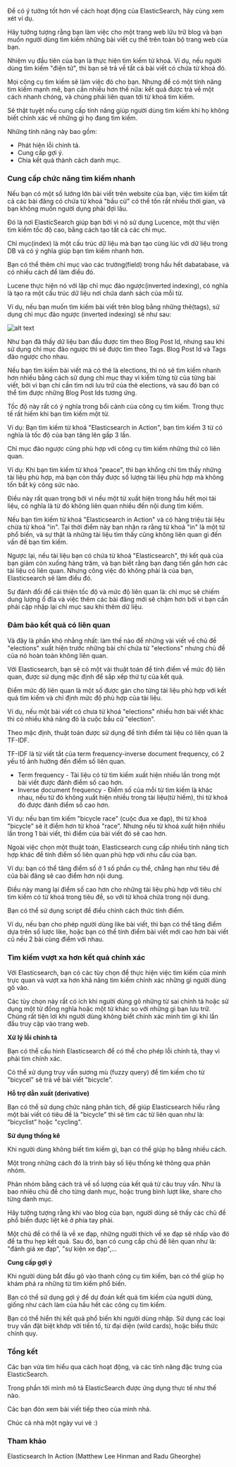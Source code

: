 Để có ý tưởng tốt hơn về cách hoạt động của ElasticSearch, hãy cùng xem xét ví dụ.

Hãy tưởng tượng rằng bạn làm việc cho một trang web lữu trữ blog và bạn muốn người dùng tìm kiếm những bài viết cụ thể trên toàn bộ trang web của bạn.

Nhiệm vụ đầu tiên của bạn là thực hiện tìm kiếm từ khoá. Ví dụ, nếu người dùng tìm kiếm "điện tử", thì bạn sẽ trả về tất cả bài viết có chứa từ khoá đó.

Mọi công cụ tìm kiếm sẽ làm việc đó cho bạn. Nhưng để có một tính năng tìm kiếm mạnh mẽ, bạn cần nhiều hơn thế nữa: kết quả được trả về một cách nhanh chóng, và chúng phải liên quan tới từ khoá tìm kiếm.

Sẽ thật tuyệt nếu cung cấp tính năng giúp người dùng tìm kiếm khi họ không biết chính xác về những gì họ đang tìm kiếm. 

Những tính năng này bao gồm: 

* Phát hiện lỗi chính tả.
* Cung cấp gợi ý.
* Chia kết quả  thành cách danh mục.

### Cung cấp chức năng tìm kiếm nhanh

Nếu bạn có một số lướng lớn bài viết trên website của bạn, việc tìm kiếm tất cả các bài đăng có chứa từ khoá "bầu cử" có thể tốn rất nhiều thời gian, và bạn không muốn người dụng phải đợi lâu.

Đó là nơi ElasticSearch giúp bạn bởi vì nó sử dụng Lucence, một thư viện tìm kiếm tốc độ cao, bằng cách tạo tất cả các chỉ mục.

Chỉ mục(index) là một cấu trúc dữ liệu mà bạn tạo cùng lúc với dữ liệu trong DB và có ý nghĩa giúp bạn tìm kiếm nhanh hơn. 

Bạn có thể thêm chỉ mục vào các trường(field) trong hầu hết dabatabase, và có nhiều cách để làm điều đó. 

Lucene thực hiện nó với lập chỉ mục đảo ngược(inverted indexing), có nghĩa là tạo ra một cấu trúc dữ liệu nơi chứa danh sách của mỗi từ.

Ví dụ, nếu bạn muốn tìm kiếm bài viết trên blog bằng những thẻ(tags), sử dụng chỉ mục đảo ngược (inverted indexing) sẽ như sau:

![alt text](https://s3-ap-southeast-1.amazonaws.com/kipalog.com/cv5mw83hcj_image.png)

Như bạn đã thấy dữ liệu ban đầu được tìm theo Blog Post Id, nhưng sau khi sử dụng chỉ mục đảo ngược thì sẽ được tìm theo Tags. Blog Post Id và Tags đảo ngược cho nhau.

Nếu bạn tìm kiếm bài viết mà có thẻ là elections, thì nó sẽ tìm kiếm nhanh hơn nhiều bằng cách sử dụng chỉ mục thay vì kiếm từng từ của từng bài viết, bởi vì bạn chỉ cần tìm nơi lưu trữ của thẻ elections, và sau đó bạn có thể tìm được những Blog Post Ids tương ứng.

Tốc độ này rất có ý nghĩa trong bổi cảnh của công cụ tìm kiếm. Trong thực tế rất hiếm khi bạn tìm kiếm một từ. 

Ví dụ: Bạn tìm kiếm từ khoá "Elasticsearch in Action", bạn tìm kiếm 3 từ có nghĩa là tốc độ của bạn tăng lên gấp 3 lần. 

Chỉ mục đảo ngược cũng phù hợp với công cụ tìm kiếm những thứ có liên quan.

Ví dụ: Khi bạn tìm kiếm từ khoá "peace", thì bạn khổng chỉ tìm thấy những tài liệu phù hợp, mà bạn còn thấy được số lượng tài liệu phù hợp mà không tốn bất kỳ công sức nào. 

Điều này rất quan trọng bởi vì nếu một từ xuất hiện trong hầu hết mọi tài liệu, có nghĩa là từ đó không liên quan nhiều đến nội dung tìm kiếm.

Nếu bạn tìm kiếm từ khoá "Elasticsearch in Action" và có hàng triệu tài liệu chừa từ khoá "in". Tại thời điểm này bạn nhận ra rằng từ khoá "in" là một từ phổ biến, và sự thật là những tài liệu tìm thấy cũng không liên quan gì đến vấn đề bạn tìm kiếm.

Ngược lại, nếu tài liệu bạn có chứa từ khoá "Elasticsearch", thì kết quả của bạn giảm còn xuống hàng trăm, và bạn biết rằng bạn đang tiến gần hơn các tài liệu có liên quan. Nhưng công việc đó không phải là của bạn, Elasticsearch sẽ làm điều đó.

Sự đánh đổi để cải thiện tốc độ và mức độ liên quan là: chỉ mục sẽ chiếm dung lượng ổ đĩa và việc thêm các bài đăng mới sẽ chậm hơn bởi vì bạn cần phải cập nhập lại chỉ mục sau khi thêm dữ liệu. 

### Đảm bảo kết quả có liên quan

Và đây là phần khó nhằng nhất: làm thế nào để những vài viết về chủ đề "elections" xuất hiện trước những bài chỉ chứa từ "elections" nhưng chủ đề của nó hoàn toàn không liên quan.

Với Elasticsearch, bạn sẽ có một vài thuật toán để tính điểm về mức độ liên quan, được sử dụng mặc định để sắp xếp thứ tự của kết quả.

Điểm mức độ liên quan là một số được gán cho từng tài liệu phù hợp với kết quả tìm kiếm và chỉ định mức độ phù hợp của tài liệu.

Ví dụ, nếu một bài viết có chưa từ khoá "elections" nhiều hơn bài viết khác thì có nhiều khả năng đó là cuộc bầu cử "election".

Theo mặc định, thuật toán được sử dụng để tính điểm tài liệu có liên quan là TF-IDF.

TF-IDF là từ viết tắt của term frequency-inverse document frequency, có 2 yếu tố ảnh hưởng đến điểm số liên quan.

* Term frequency - Tài liệu có từ tìm kiếm xuất hiện nhiều lần trong một bài viết được đánh điểm số cao hơn.
* Inverse document frequency - Điểm số của mỗi từ tìm kiếm là khác nhau, nếu từ đó không xuất hiện nhiều trong tài liệu(từ hiếm), thì từ khoá đó được đánh điểm số cao hơn.

Ví dụ: nếu bạn tìm kiếm "bicycle race" (cuộc đua xe đạp), thì từ khoá "bicycle" sẽ ít điểm hơn từ khoá "race". Nhưng nếu từ khoá xuất hiện nhiều lần trong 1 bài viết, thì điểm của bài viết đó sẽ cao hơn.

Ngoài việc chọn một thuật toán, Elasticsearch cung cấp nhiều tính năng tích hợp khác để tính điểm số liên quan phù hợp với nhu cầu của bạn.

Ví dụ: bạn có thể tăng điểm số ở 1 số phần cụ thể, chẳng hạn như tiêu đề của bài đăng  sẽ cao điểm hơn nội dung.

Điều này mang lại điểm số cao hơn cho những tài liệu phù hợp với tiêu chí tìm kiếm có từ khoá trong tiêu đề, so với từ khoá chứa trong nội dung.

Bạn có thể sử dụng script để điều chỉnh cách thức tính điểm.

Ví dụ, nếu bạn cho phép người dùng like bài viết, thì bạn có thể tăng điểm dựa trên số lược like, hoặc bạn có thế tính điểm bài viết mới cao hơn bài viết cũ nếu 2 bài cùng điểm với nhau.

### Tìm kiếm vượt xa hơn kết quả chính xác

Với Elasticsearch, bạn có các tùy chọn để thực hiện việc tìm kiếm của mình trực quan và vượt xa hơn khả năng tìm kiếm chính xác những gì người dùng gõ vào.

Các tùy chọn này rất có ích khi người dùng gõ những từ sai chính tả hoặc sử dụng một từ đồng nghĩa hoặc một từ khác so với những gì bạn lưu trữ. Chúng rất tiện lơi khi người dùng không biết chính xác mình tìm gì khi lần đầu truy cập vào trang web.

**Xử lý lỗi chính tả**

Bạn có thể cấu hình Elasticsearch để có thể cho phép lỗi chính tả, thay vì phải tìm chính xác. 

Có thể xử dụng truy vấn sương mù (fuzzy query) để tìm kiếm cho từ "bicycel" sẽ trả về bài viết "bicycle".

**Hỗ trợ dẫn xuất (derivative)**

Bạn có thể sử dụng chức năng phân tích, để giúp Elasticsearch hiểu rằng một bài viết có tiêu đề là "bicycle" thì sẽ tìm các từ liên quan như là: “bicyclist” hoặc "cycling".

**Sử dụng thống kê**

Khi người dùng không biết tìm kiếm gì, bạn có thể giúp họ bằng nhiều cách. 

Một trong những cách đó là trình bày số liệu thống kê thông qua phân nhóm.

Phân nhóm bằng cách trả về số lượng của kết quả từ câu truy vấn. Như là bao nhiêu chủ đề cho từng danh mục, hoặc trung bình lượt like, share cho từng danh mục.

Hãy tưởng tượng rằng khi vào blog của bạn, người dùng sẽ thấy các chủ đề phổ biến được liệt kê ở phía tay phải. 

Một chủ đề có thể là về xe đạp, những người thích về xe đạp sẽ nhấp vào đó để ta thu hẹp kết quả. Sau đó, bạn có cung cấp chủ đề liên quan như là: "đánh giá xe đạp", "sự kiện xe đạp",...

**Cung cấp gợi ý**

Khi người dùng bắt đầu gõ vào thanh công cụ tìm kiếm, bạn có thể giúp họ khám phá ra những từ tìm kiếm phổ biến. 

Bạn có thể sử dụng gợi ý để dự đoán kết quả tìm kiếm của người dùng, giống như cách làm của hầu hết các công cụ tìm kiếm.

Bạn có thể hiển thị kết quả phổ biến khi người dùng nhập. Sử dụng các loại truy vấn đặt biệt khớp với tiền tố, từ đại diện (wild cards), hoặc biểu thức chính quy. 

### Tổng kết

Các bạn vừa tìm hiểu qua cách hoạt động, và các tính năng đặc trưng của ElasticSearch. 

Trong phần tới mình mô tả ElasticSearch được ứng dụng thực tế như thế nào.

Các bạn đón xem bài viết tiếp theo của mình nhá.

Chúc cả nhà một ngày vui vẻ :)

### Tham khảo

Elasticsearch In Action (Matthew Lee Hinman and Radu Gheorghe)